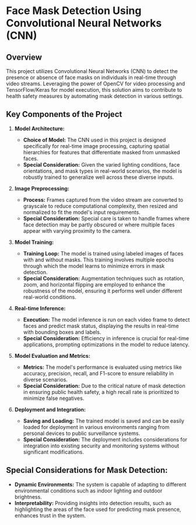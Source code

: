 # Face Mask Detection Using Convolutional Neural Networks (CNN)

## Overview
This project utilizes Convolutional Neural Networks (CNN) to detect the presence or absence of face masks on individuals in real-time through video streams. Leveraging the power of OpenCV for video processing and TensorFlow/Keras for model execution, this solution aims to contribute to health safety measures by automating mask detection in various settings.

## Key Components of the Project

1. **Model Architecture:**
   - **Choice of Model:** The CNN used in this project is designed specifically for real-time image processing, capturing spatial hierarchies for features that differentiate masked from unmasked faces.
   - **Special Consideration:** Given the varied lighting conditions, face orientations, and mask types in real-world scenarios, the model is robustly trained to generalize well across these diverse inputs.

2. **Image Preprocessing:**
   - **Process:** Frames captured from the video stream are converted to grayscale to reduce computational complexity, then resized and normalized to fit the model's input requirements.
   - **Special Consideration:** Special care is taken to handle frames where face detection may be partly obscured or where multiple faces appear with varying proximity to the camera.

3. **Model Training:**
   - **Training Loop:** The model is trained using labeled images of faces with and without masks. This training involves multiple epochs through which the model learns to minimize errors in mask detection.
   - **Special Consideration:** Augmentation techniques such as rotation, zoom, and horizontal flipping are employed to enhance the robustness of the model, ensuring it performs well under different real-world conditions.

4. **Real-time Inference:**
   - **Execution:** The model inference is run on each video frame to detect faces and predict mask status, displaying the results in real-time with bounding boxes and labels.
   - **Special Consideration:** Efficiency in inference is crucial for real-time applications, prompting optimizations in the model to reduce latency.

5. **Model Evaluation and Metrics:**
   - **Metrics:** The model's performance is evaluated using metrics like accuracy, precision, recall, and F1-score to ensure reliability in diverse scenarios.
   - **Special Consideration:** Due to the critical nature of mask detection in ensuring public health safety, a high recall rate is prioritized to minimize false negatives.

6. **Deployment and Integration:**
   - **Saving and Loading:** The trained model is saved and can be easily loaded for deployment in various environments ranging from personal devices to public surveillance systems.
   - **Special Consideration:** The deployment includes considerations for integration into existing security and monitoring systems without significant modifications.

## Special Considerations for Mask Detection:
- **Dynamic Environments:** The system is capable of adapting to different environmental conditions such as indoor lighting and outdoor brightness.
- **Interpretability:** Providing insights into detection results, such as highlighting the areas of the face used for predicting mask presence, enhances trust in the system.

